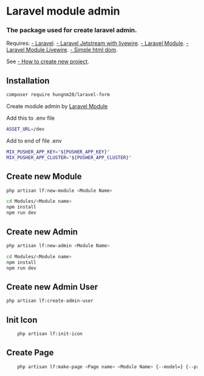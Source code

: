 # Laravel module admin
### The package used for create laravel admin.



 Requires:
    [- Laravel](https://laravel.com/docs/10.x).
    [- Laravel Jetstream with livewire](https://jetstream.laravel.com/3.x/installation.html).
    [- Laravel Module](https://docs.laravelmodules.com/v9/installation-and-setup).
    [- Laravel Module Livewire](https://github.com/mhmiton/laravel-modules-livewire).
    [- Simple html dom](https://simplehtmldom.sourceforge.io/docs/1.9/index.html).

 See [- How to create new project](https://github.com/hungnm28/laravel-form/blob/master/new-project.md).
## Installation
```sh
composer require hungnm28/laravel-form
```
Create module admin by [Laravel Module](https://nwidart.com/laravel-modules/v6/basic-usage/creating-a-module)



Add this to .env file
```sh
ASSET_URL=/dev

```
Add to end of file .env


```sh
MIX_PUSHER_APP_KEY="${PUSHER_APP_KEY}"
MIX_PUSHER_APP_CLUSTER="${PUSHER_APP_CLUSTER}"

```


## Create new Module
```sh
php artisan lf:new-module <Module Name>

cd Modules/<Module name>
npm install
npm run dev

```
## Create new Admin
```sh
php artisan lf:new-admin <Module Name>

cd Modules/<Module name>
npm install
npm run dev

```
## Create new Admin User
```sh
php artisan lf:create-admin-user

```


## Init Icon
```sh
    php artisan lf:init-icon
```

## Create Page
```sh
    php artisan lf:make-page <Page name> <Module Name> {--model=} {--pre=}
```

